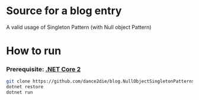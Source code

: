 # Source for a blog entry

A valid usage of Singleton Pattern (with Null object Pattern)

# How to run

### Prerequisite: [.NET Core 2](https://www.microsoft.com/net/download/windows)

```bash
git clone https://github.com/dance2die/blog.NullObjectSingletonPatterns.git
dotnet restore
dotnet run
```
